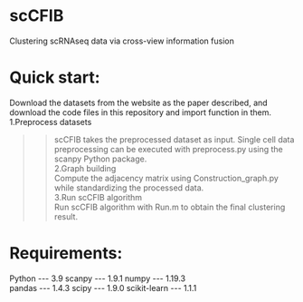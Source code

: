 # scCFIB
Clustering scRNAseq data via cross-view information fusion

# Quick start:
Download the datasets from the website as the paper described, and download the
code files in  this repository and import function in them. <br>
1.Preprocess datasets <br>
>>scCFIB takes the preprocessed dataset as input. Single cell data preprocessing can be executed with preprocess.py using the scanpy Python package. <br>
2.Graph building <br>
>>Compute the adjacency matrix using Construction_graph.py  while standardizing the processed data. <br>
3.Run scCFIB algorithm <br>
>>Run scCFIB algorithm with Run.m to obtain the final clustering result. <br>
# Requirements:
Python --- 3.9  scanpy --- 1.9.1  numpy --- 1.19.3 <br>
pandas --- 1.4.3  scipy --- 1.9.0  scikit-learn --- 1.1.1
